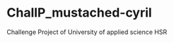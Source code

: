 ChallP_mustached-cyril
======================

Challenge Project of University of applied science HSR